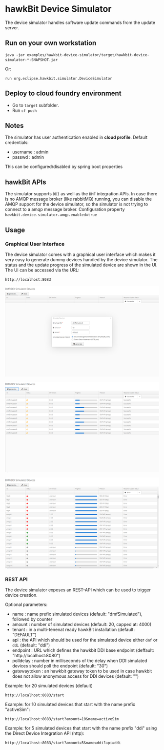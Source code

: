 # hawkBit Device Simulator

The device simulator handles software update commands from the update server.

## Run on your own workstation
```
java -jar examples/hawkbit-device-simulator/target/hawkbit-device-simulator-*-SNAPSHOT.jar
```
Or:
```
run org.eclipse.hawkbit.simulator.DeviceSimulator
```

## Deploy to cloud foundry environment

- Go to ```target``` subfolder.
- Run ```cf push```

## Notes

The simulator has user authentication enabled in **cloud profile**. Default credentials:
*  username : admin
*  passwd : admin

This can be configured/disabled by spring boot properties

## hawkBit APIs

The simulator supports `DDI` as well as the `DMF` integration APIs.
In case there is no AMQP message broker (like rabbitMQ) running, you can disable the AMQP support for the device simulator, so the simulator is not trying to connect to a amqp message broker. 
Configuration property `hawkbit.device.simulator.amqp.enabled=true` 

## Usage

### Graphical User Interface
The device simulator comes with a graphical user interface which makes it very easy to generate dummy devices handled by the device simulator.
The status and the update progress of the simulated device are shown in the UI.
The UI can be accessed via the URL:
```
http://localhost:8083
```

 ![](src/main/images/generateScreenshot.png)

 ![](src/main/images/updateProcessScreenshot.png)

 ![](src/main/images/updateResultOverviewScreenshot.png)


### REST API
The device simulator exposes an REST-API which can be used to trigger device creation.

Optional parameters:
* name : name prefix simulated devices (default: "dmfSimulated"), followed by counter
* amount : number of simulated devices (default: 20, capped at: 4000)
* tenant : in a multi-tenenat ready hawkBit installation (default: "DEFAULT")
* api : the API which should be used for the simulated device either `dmf` or `ddi` (default: "ddi")
* endpoint :  URL which defines the hawkbit DDI base endpoint (deffault: "http://localhost:8080")
* polldelay : number in milliseconds of the delay when DDI simulated devices should poll the endpoint (default: "30")
* gatewaytoken : an hawkbit gateway token to be used in case hawkbit does not allow anonymous access for DDI devices (default: "")


Example: for 20 simulated devices (default)
```
http://localhost:8083/start
```

Example: for 10 simulated devices that start with the name prefix "activeSim":
```
http://localhost:8083/start?amount=10&name=activeSim
```

Example: for 5 simulated devices that start with the name prefix "ddi" using the Direct Device Integration API (http):
```
http://localhost:8083/start?amount=5&name=ddi?api=ddi
```
